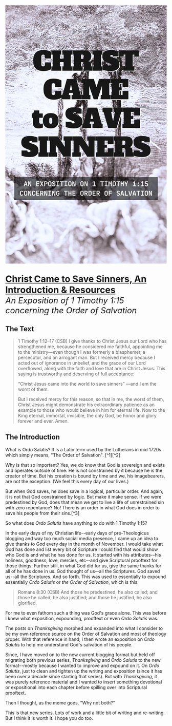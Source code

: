 <img class="intro-right" src="book-ccss-3.jpg">

<p style="font-size: 2em; margin-bottom: 0px "><strong><a class="header" href="#christ-came-to-save-sinners-an-introduction--resources">Christ Came to Save Sinners, An Introduction & Resources</a></strong></p>

<p style="font-size: 1.6rem; margin-top: 0px "><i>An Exposition of 1 Timothy 1:15 concerning the Order of Salvation</i><p>

## The Text

>1 Timothy 1:12–17 (CSB) I give thanks to Christ Jesus our Lord who has strengthened me, because he considered me faithful, appointing me to the ministry—even though I was formerly a blasphemer, a persecutor, and an arrogant man. But I received mercy because I acted out of ignorance in unbelief, and the grace of our Lord overflowed, along with the faith and love that are in Christ Jesus. This saying is trustworthy and deserving of full acceptance:
>
><span class="bgyc">“Christ Jesus came into the world to save sinners” —and I am the worst of them.</span>
>
>But I received mercy for this reason, so that in me, the worst of them, Christ Jesus might demonstrate his extraordinary patience as an example to those who would believe in him for eternal life. Now to the King eternal, immortal, invisible, the only God, be honor and glory forever and ever. Amen.

## The Introduction

What is Ordo Salatis? It is a Latin term used by the Lutherans in mid 1720s which simply means, "The Order of Salvation". [^1][^2]

Why is that so important? Yes, we do know that God is sovereign and exists and operates outside of time. He is not constrained by it because he is the creator of time. But his creation is bound by time and we, his imagebearers, are not the exception. (We feel this every day of our lives.)

But when God saves, he does save in a logical, particular order. And again, it is not that God constrained by logic. But make it make sense. If we were predestined by God, does that mean we get to live a life of unrestrained sin with zero repentance? No! There is an order in what God does in order to save his people from their sins.[^3]

So what does *Ordo Salutis* have anything to do with 1 Timothy 1:15?

In the early days of my Christian life--early days of pre-Theologicus blogging and way too much social media presence, I came up an idea to give thanks to God every day in the month of November. I would take what God has done and list every bit of Scripture I could find that would show who God is and what he has done for us. It started with his attributes--his holiness, goodness, love, mercies, etc--and give Scriptural prooftext for those things. Further still, in what God did for us, give the same thanks for all of he has done in us. God thought of us--all the Scriptures. God saved us--all the Scriptures. And so forth. This was used to essentially to expound essentially *Ordo Salutis* or *the Order of Salvation*, which is this:

>Romans 8:30 (CSB) And those he predestined, he also called; and those he called, he also justified; and those he justified, he also glorified.

For me to even fathom such a thing was God's grace alone. This was before I knew what exposition, expounding, prooftext or even *Ordo Salutis* was.

The posts on *Thanksgiving* morphed and expanded into what I consider to be my own reference source on the Order of Salvation and most of theology proper. With that reference in hand, I then wrote an exposition on *Ordo Salutis* to help me understand God's salvation of his people.

Since, I have moved on to the new current blogging format but held off migrating both previous series, *Thanksgiving* and *Ordo Salutis* to the new format--mostly because I wanted to improve and expound on it. On *Ordo Salutis*, just to clean and tighten up the writing and exposition (since it has been over a decade since starting that series). But with *Thanksgiving*, it was purely reference material and I wanted to insert something devotional or expositional into each chapter before spilling over into Scriptural prooftext.

Then I thought, as the meme goes, "Why not both?"

This is that new series. Lots of work and a little bit of writing and re-writing. But I think it is worth it. I hope you do too.
